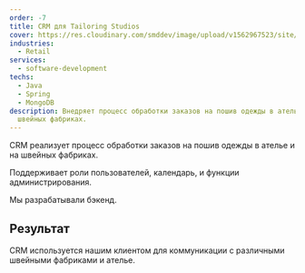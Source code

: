 ```yaml
---
order: -7
title: CRM для Tailoring Studios
cover: https://res.cloudinary.com/smddev/image/upload/v1562967523/site/project/tailoring.jpg
industries:
  - Retail
services:
  - software-development
techs:
  - Java
  - Spring
  - MongoDB
description: Внедряет процесс обработки заказов на пошив одежды в ателье и на
  швейных фабриках.
---
```

CRM реализует процесс обработки заказов на пошив одежды в ателье и на швейных фабриках.

Поддерживает роли пользователей, календарь, и функции администрирования. 

Мы разрабатывали бэкенд.

## Результат

CRM используется нашим клиентом для коммуникации с различными швейными фабриками и ателье.
